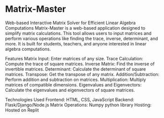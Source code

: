 # Matrix-Master
Web-based Interactive Matrix Solver for Efficient Linear Algebra Computations
Matrix-Master is a web-based application designed to simplify matrix calculations. This tool allows users to input matrices and perform various operations like finding the trace, inverse, determinant, and more. It is built for students, teachers, and anyone interested in linear algebra computations.

Features
Matrix Input: Enter matrices of any size.
Trace Calculation: Compute the trace of square matrices.
Inverse Matrix: Find the inverse of invertible matrices.
Determinant: Calculate the determinant of square matrices.
Transpose: Get the transpose of any matrix.
Addition/Subtraction: Perform addition and subtraction on matrices.
Multiplication: Multiply matrices of compatible dimensions.
Eigenvalues and Eigenvectors: Calculate the eigenvalues and eigenvectors of square matrices.

Technologies Used
Frontend: HTML, CSS, JavaScript
Backend: Flask/Django/Node.js
Matrix Operations: Numpy python library
Hosting: Hosted on Replit
